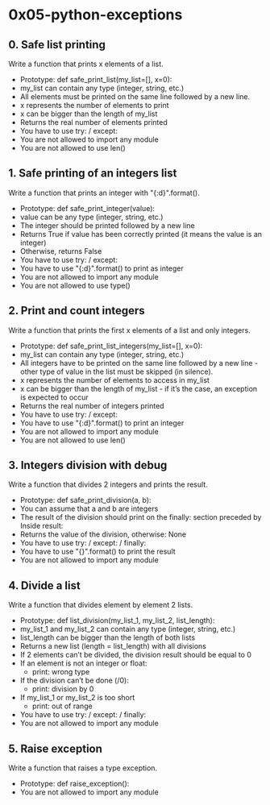 # 0x05-python-exceptions

## 0. Safe list printing
Write a function that prints x elements of a list.

* Prototype: def safe_print_list(my_list=[], x=0):
* my_list can contain any type (integer, string, etc.)
* All elements must be printed on the same line followed by a new line.
* x represents the number of elements to print
* x can be bigger than the length of my_list
* Returns the real number of elements printed
* You have to use try: / except:
* You are not allowed to import any module
* You are not allowed to use len()

## 1. Safe printing of an integers list
Write a function that prints an integer with "{:d}".format().

* Prototype: def safe_print_integer(value):
* value can be any type (integer, string, etc.)
* The integer should be printed followed by a new line
* Returns True if value has been correctly printed (it means the value is an integer)
* Otherwise, returns False
* You have to use try: / except:
* You have to use "{:d}".format() to print as integer
* You are not allowed to import any module
* You are not allowed to use type()

## 2. Print and count integers
Write a function that prints the first x elements of a list and only integers.

* Prototype: def safe_print_list_integers(my_list=[], x=0):
* my_list can contain any type (integer, string, etc.)
* All integers have to be printed on the same line followed by a new line - other type of value in the list must be skipped (in silence).
* x represents the number of elements to access in my_list
* x can be bigger than the length of my_list - if it’s the case, an exception is expected to occur
* Returns the real number of integers printed
* You have to use try: / except:
* You have to use "{:d}".format() to print an integer
* You are not allowed to import any module
* You are not allowed to use len()

## 3. Integers division with debug
Write a function that divides 2 integers and prints the result.

* Prototype: def safe_print_division(a, b):
* You can assume that a and b are integers
* The result of the division should print on the finally: section preceded by Inside result:
* Returns the value of the division, otherwise: None
* You have to use try: / except: / finally:
* You have to use "{}".format() to print the result
* You are not allowed to import any module

## 4. Divide a list
Write a function that divides element by element 2 lists.

* Prototype: def list_division(my_list_1, my_list_2, list_length):
* my_list_1 and my_list_2 can contain any type (integer, string, etc.)
* list_length can be bigger than the length of both lists
* Returns a new list (length = list_length) with all divisions
* If 2 elements can’t be divided, the division result should be equal to 0
* If an element is not an integer or float:
    * print: wrong type
* If the division can’t be done (/0):
    * print: division by 0
* If my_list_1 or my_list_2 is too short
    * print: out of range
* You have to use try: / except: / finally:
* You are not allowed to import any module

## 5. Raise exception
Write a function that raises a type exception.

* Prototype: def raise_exception():
* You are not allowed to import any module